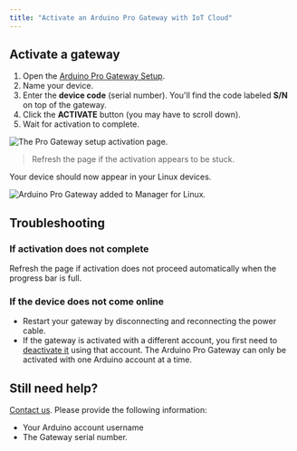 ```yaml
---
title: "Activate an Arduino Pro Gateway with IoT Cloud"
---
```


## Activate a gateway

1. Open the [Arduino Pro Gateway Setup](https://create.arduino.cc/getting-started/loragw).
2. Name your device.
3. Enter the **device code** (serial number). You'll find the code labeled **S/N** on top of the gateway.
4. Click the **ACTIVATE** button (you may have to scroll down).
5. Wait for activation to complete.

![The Pro Gateway setup activation page.](img/lora-gateway-connect-activating.png)

> Refresh the page if the activation appears to be stuck.

Your device should now appear in your Linux devices.

![Arduino Pro Gateway added to Manager for Linux.](img/lora-gateway-in-linux-devices.png)

## Troubleshooting

### If activation does not complete

Refresh the page if activation does not proceed automatically when the progress bar is full.

### If the device does not come online

* Restart your gateway by disconnecting and reconnecting the power cable.
* If the gateway is activated with a different account, you first need to [deactivate it](https://support.arduino.cc/hc/en-us/articles/4407770459410) using that account. The Arduino Pro Gateway can only be activated with one Arduino account at a time.

## Still need help?

[Contact us](https://www.arduino.cc/en/contact-us/). Please provide the following information:

* Your Arduino account username
* The Gateway serial number.
